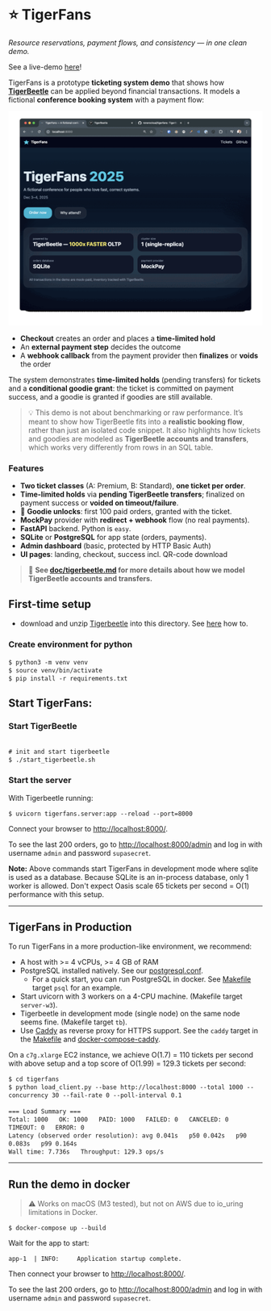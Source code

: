 # ⭐ TigerFans

_Resource reservations, payment flows, and consistency — in one clean demo._

See a live-demo [here](https://tigerfans.technologylab.ai)!

TigerFans is a prototype **ticketing system demo** that shows how
**[TigerBeetle](https://tigerbeetle.com)** can be applied beyond financial
transactions. It models a fictional **conference booking system** with a payment
flow:

![](doc/demo.gif)

- **Checkout** creates an order and places a **time-limited hold**
- An **external payment step** decides the outcome
- A **webhook callback** from the payment provider then **finalizes** or
  **voids** the order

The system demonstrates **time-limited holds** (pending transfers) for tickets
and a **conditional goodie grant**: the ticket is committed on payment success,
and a goodie is granted if goodies are still available.

> 💡 This demo is not about benchmarking or raw performance. It’s meant to show
how TigerBeetle fits into a **realistic booking flow**, rather than just an
isolated code snippet. It also highlights how tickets and goodies are modeled as
**TigerBeetle accounts and transfers**, which works very differently from rows
in an SQL table.

### Features

- **Two ticket classes** (A: Premium, B: Standard), **one ticket per order**.
- **Time-limited holds** via **pending TigerBeetle transfers**; finalized on
  payment success or **voided on timeout/failure**.
- 🎁 **Goodie unlocks**: first 100 paid orders, granted with the ticket.
- **MockPay** provider with **redirect + webhook** flow (no real payments).
- **FastAPI** backend. Python is `easy`.
- **SQLite** or **PostgreSQL** for app state (orders, payments).
- **Admin dashboard** (basic, protected by HTTP Basic Auth)
-  **UI pages**: landing, checkout, success incl. QR-code download

> 📄 **See [doc/tigerbeetle.md](doc/tigerbeetle.md) for more details about how we
model TigerBeetle accounts and transfers.**

## First-time setup

* download and unzip [Tigerbeetle](https://tigerbeetle.com) into this directory.
See [here](https://tigerbeetle.com/#install) how to.

### Create environment for python

```console
$ python3 -m venv venv
$ source venv/bin/activate
$ pip install -r requirements.txt
```

## Start TigerFans:

### Start TigerBeetle

```console

# init and start tigerbeetle
$ ./start_tigerbeetle.sh
```

### Start the server

With Tigerbeetle running:

```console
$ uvicorn tigerfans.server:app --reload --port=8000
```
Connect your browser to [http://localhost:8000/](http://localhost:8000).

To see the last 200 orders, go to
[http://localhost:8000/admin](http://localhost:8000/admin) and log in with
username `admin` and password `supasecret`.

**Note:** Above commands start TigerFans in development mode where sqlite is
used as a database. Because SQLite is an in-process database, only 1 worker is
allowed. Don't expect Oasis scale 65 tickets per second = O(1) performance with
this setup.

---

## TigerFans in Production

To run TigerFans in a more production-like environment, we recommend:

- A host with >= 4 vCPUs, >= 4 GB of RAM
- PostgreSQL installed natively. See our [postgresql.conf](./postgresql.conf).
  - For a quick start, you can run PostgreSQL in docker. See
    [Makefile](./Makefile) target `psql` for an example.
- Start uvicorn with 3 workers on a 4-CPU machine. (Makefile target
  `server-w3`).
- Tigerbeetle in development mode (single node) on the same node seems fine.
  (Makefile target `tb`).
- Use [Caddy](https://caddyserver.com) as reverse proxy for HTTPS support. See
  the `caddy` target in the [Makefile](./Makefile) and
  [docker-compose-caddy](./docker-compose-caddy.yml).

On a `c7g.xlarge` EC2 instance, we achieve O(1.7) = 110 tickets per second with
above setup and a top score of O(1.99) = 129.3 tickets per second:

```console
$ cd tigerfans
$ python load_client.py --base http://localhost:8000 --total 1000 --concurrency 30 --fail-rate 0 --poll-interval 0.1

=== Load Summary ===
Total: 1000   OK: 1000   PAID: 1000   FAILED: 0   CANCELED: 0   TIMEOUT: 0   ERROR: 0
Latency (observed order resolution): avg 0.041s   p50 0.042s   p90 0.083s   p99 0.164s
Wall time: 7.736s   Throughput: 129.3 ops/s
```

---

## Run the demo in docker

> ⚠️ Works on macOS (M3 tested), but not on AWS due to io_uring limitations in
> Docker.

```console
$ docker-compose up --build
```
Wait for the app to start:

```
app-1  | INFO:     Application startup complete.
```

Then connect your browser to [http://localhost:8000/](http://localhost:8000).

To see the last 200 orders, go to
[http://localhost:8000/admin](http://localhost:8000/admin) and log in with
username `admin` and password `supasecret`.
